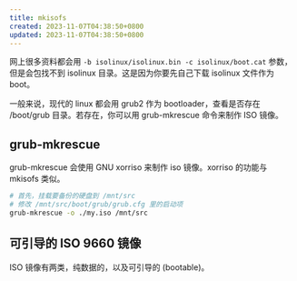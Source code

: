 ```yaml
---
title: mkisofs
created: 2023-11-07T04:38:50+0800
updated: 2023-11-07T04:38:50+0800
---
```



网上很多资料都会用 `-b isolinux/isolinux.bin -c isolinux/boot.cat` 参数，但是会包找不到 isolinux 目录。这是因为你要先自己下载 isolinux 文件作为 boot。

一般来说，现代的 linux 都会用 grub2 作为 bootloader，查看是否存在 /boot/grub 目录。若存在，你可以用 grub-mkrescue 命令来制作 ISO 镜像。

## grub-mkrescue

grub-mkrescue 会使用 GNU xorriso 来制作 iso 镜像。xorriso 的功能与 mkisofs 类似。

```sh
# 首先，挂载要备份的硬盘到 /mnt/src
# 修改 /mnt/src/boot/grub/grub.cfg 里的启动项
grub-mkrescue -o ./my.iso /mnt/src
```

## 可引导的 ISO 9660 镜像

ISO 镜像有两类，纯数据的，以及可引导的 (bootable)。

